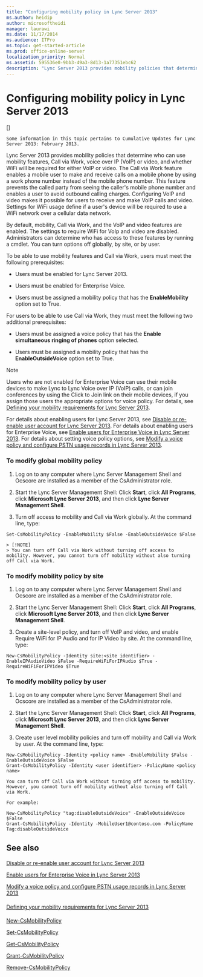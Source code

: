 ```yaml
---
title: "Configuring mobility policy in Lync Server 2013"
ms.author: heidip
author: microsoftheidi
manager: laurawi
ms.date: 11/17/2014
ms.audience: ITPro
ms.topic: get-started-article
ms.prod: office-online-server
localization_priority: Normal
ms.assetid: 595536e0-9bb3-49a3-8d13-1a77351ebc62
description: "Lync Server 2013 provides mobility policies that determine who can use mobility features, Call via Work, voice over IP (VoIP) or video, and whether WiFi will be required for either VoIP or video. The Call via Work feature enables a mobile user to make and receive calls on a mobile phone by using a work phone number instead of the mobile phone number. This feature prevents the called party from seeing the caller's mobile phone number and enables a user to avoid outbound calling charges. Configuring VoIP and video makes it possible for users to receive and make VoIP calls and video. Settings for WiFi usage define if a user's device will be required to use a WiFi network over a cellular data network."
---
```


# Configuring mobility policy in Lync Server 2013
[]
```
Some information in this topic pertains to Cumulative Updates for Lync Server 2013: February 2013.
```

Lync Server 2013 provides mobility policies that determine who can use mobility features, Call via Work, voice over IP (VoIP) or video, and whether WiFi will be required for either VoIP or video. The Call via Work feature enables a mobile user to make and receive calls on a mobile phone by using a work phone number instead of the mobile phone number. This feature prevents the called party from seeing the caller's mobile phone number and enables a user to avoid outbound calling charges. Configuring VoIP and video makes it possible for users to receive and make VoIP calls and video. Settings for WiFi usage define if a user's device will be required to use a WiFi network over a cellular data network.
  
By default, mobility, Call via Work, and the VoIP and video features are enabled. The settings to require WiFi for VoIp and video are disabled. Administrators can determine who has access to these features by running a cmdlet. You can turn options off globally, by site, or by user.
  
To be able to use mobility features and Call via Work, users must meet the following prerequisites:
  
- Users must be enabled for Lync Server 2013.
    
- Users must be enabled for Enterprise Voice.
    
- Users must be assigned a mobility policy that has the **EnableMobility** option set to True. 
    
For users to be able to use Call via Work, they must meet the following two additional prerequisites:
  
- Users must be assigned a voice policy that has the **Enable simultaneous ringing of phones** option selected. 
    
- Users must be assigned a mobility policy that has the **EnableOutsideVoice** option set to True. 
    
> [!NOTE]
> Users who are not enabled for Enterprise Voice can use their mobile devices to make Lync to Lync Voice over IP (VoIP) calls, or can join conferences by using the Click to Join link on their mobile devices, if you assign those users the appropriate options for voice policy. For details, see [Defining your mobility requirements for Lync Server 2013](defining-your-mobility-requirements.md). 
  
For details about enabling users for Lync Server 2013, see [Disable or re-enable user account for Lync Server 2013](disable-or-re-enable-user-account-for-lync-server.md). For details about enabling users for Enterprise Voice, see [Enable users for Enterprise Voice in Lync Server 2013](enable-users-for-enterprise-voice.md). For details about setting voice policy options, see [Modify a voice policy and configure PSTN usage records in Lync Server 2013](modify-a-voice-policy-and-configure-pstn-usage-records.md).
  
### To modify global mobility policy

1. Log on to any computer where Lync Server Management Shell and Ocscore are installed as a member of the CsAdministrator role.
    
2. Start the Lync Server Management Shell: Click **Start**, click **All Programs**, click **Microsoft Lync Server 2013**, and then click **Lync Server Management Shell**.
    
3. Turn off access to mobility and Call via Work globally. At the command line, type:
    
  ```
  Set-CsMobilityPolicy -EnableMobility $False -EnableOutsideVoice $False
  ```

    > [!NOTE]
    > You can turn off Call via Work without turning off access to mobility. However, you cannot turn off mobility without also turning off Call via Work. 
  
### To modify mobility policy by site

1. Log on to any computer where Lync Server Management Shell and Ocscore are installed as a member of the CsAdministrator role.
    
2. Start the Lync Server Management Shell: Click **Start**, click **All Programs**, click **Microsoft Lync Server 2013**, and then click **Lync Server Management Shell**.
    
3. Create a site-level policy, and turn off VoIP and video, and enable Require WiFi for IP Audio and for IP Video by site. At the command line, type:
    
  ```
  New-CsMobilityPolicy -Identity site:<site identifier> -EnableIPAudioVideo $False -RequireWiFiForIPAudio $True -RequireWiFiForIPVideo $True
  ```

### To modify mobility policy by user

1. Log on to any computer where Lync Server Management Shell and Ocscore are installed as a member of the CsAdministrator role.
    
2. Start the Lync Server Management Shell: Click **Start**, click **All Programs**, click **Microsoft Lync Server 2013**, and then click **Lync Server Management Shell**.
    
3. Create user level mobility policies and turn off mobility and Call via Work by user. At the command line, type:
    
  ```
  New-CsMobilityPolicy -Identity <policy name> -EnableMobility $False -EnableOutsideVoice $False
  Grant-CsMobilityPolicy -Identity <user identifier> -PolicyName <policy name>
  
  ```

    You can turn off Call via Work without turning off access to mobility. However, you cannot turn off mobility without also turning off Call via Work.
    
    For example:
    
  ```
  New-CsMobilityPolicy "tag:disableOutsideVoice" -EnableOutsideVoice $False
  Grant-CsMobilityPolicy -Identity -MobileUser1@contoso.com -PolicyName Tag:disableOutsideVoice
  ```

## See also

#### 

[Disable or re-enable user account for Lync Server 2013](disable-or-re-enable-user-account-for-lync-server.md)
  
[Enable users for Enterprise Voice in Lync Server 2013](enable-users-for-enterprise-voice.md)
  
[Modify a voice policy and configure PSTN usage records in Lync Server 2013](modify-a-voice-policy-and-configure-pstn-usage-records.md)
#### 

[Defining your mobility requirements for Lync Server 2013](defining-your-mobility-requirements.md)
#### 

[New-CsMobilityPolicy](new-csmobilitypolicy.md)
  
[Set-CsMobilityPolicy](set-csmobilitypolicy.md)
  
[Get-CsMobilityPolicy](get-csmobilitypolicy.md)
  
[Grant-CsMobilityPolicy](grant-csmobilitypolicy.md)
  
[Remove-CsMobilityPolicy](remove-csmobilitypolicy.md)

